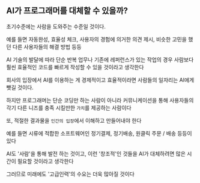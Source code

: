 ## AI가 프로그래머를 대체할 수 있을까?

초기수준에는 사람을 도와주는 수준일 것이다.

예를 들면 자동완성, 효율성 체크, 사용자의 경험에 의거한 의견 제시, 비슷한 고민을 했던 다른 사용자들의 해결 방법 등등

AI 기술의 발달에 따라 단순 반복 업무나 기존에 레퍼런스가 있는 작업의 경우 사람보다 훨씬 효율적인 코드를 빠르게 작성할 수 있을 것이라고 생각한다

회사의 입장에서 AI를 이용하는 게 경제적이고 효율적이라면 사람들의 일자리는 AI에게 뺏길 것이다.

하지만 프로그래머는 단순 코딩만 하는 사람이 아니라 커뮤니케이션을 통해 사용자들의 각기 다른 니즈를 충족 시킬만한 `가치`를 제공하는 사람이다

또, 적절한 결과물을 `인간의 입장`에서 이해하고 만들어내야 한다

예를 들면 시류에 적합한 소프트웨어인 정기결제, 정기배송, 원클릭 주문 / 배송 등등이 있다

AI도 '사람'을 통해 발전 하는 것이고, 이런 '창조적'인 것들을 AI가 대체하려면 많은 시간이 필요할 것이라고 생각한다

그러므로 미래에도 '고급인력'의 수요는 더욱 많아질 것이다
